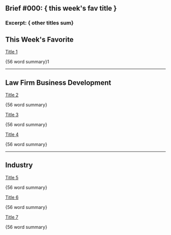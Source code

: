 
## Brief #000: { this week's fav title }

### Excerpt: { other titles sum}

## This Week's Favorite

[Title 1]() 

{56 word summary}1

----

## Law Firm Business Development

[Title 2]()

{56 word summary}


[Title 3]()

{56 word summary}


[Title 4]()

{56 word summary}


----

## Industry

[Title 5]()

{56 word summary}


[Title 6]()

{56 word summary}


[Title 7]()

{56 word summary}



